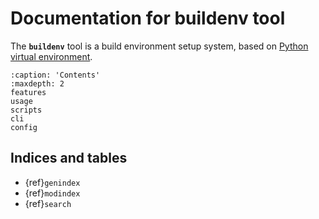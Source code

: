 # Documentation for buildenv tool

The **`buildenv`** tool is a build environment setup system, based on [Python virtual environment](https://docs.python.org/3/library/venv.html).

```{toctree}
:caption: 'Contents'
:maxdepth: 2
features
usage
scripts
cli
config
```

## Indices and tables

- {ref}`genindex`
- {ref}`modindex`
- {ref}`search`
